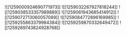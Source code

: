 ![[1259000924690771973]]
![[1259032267927818244]]
![[1259038533357989889]]
![[1259061943685414912]]
![[1259072713060057089]]
![[1259084772896169985]]
![[1259255863379984384]]
![[1259259870332649472]]
![[1259269743824928768]]
